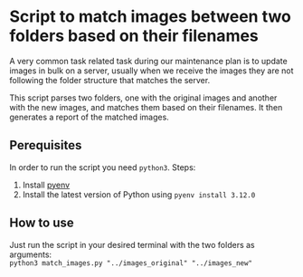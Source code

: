 # Script to match images between two folders based on their filenames
A very common task related task during our maintenance plan is to update images in bulk on a server, usually when we receive the images they are not following the folder structure that matches the server.

This script parses two folders, one with the original images and another with the new images, and matches them based on their filenames. It then generates a report of the matched images.

## Perequisites
In order to run the script you need `python3`. Steps:

1. Install [pyenv](https://github.com/pyenv/pyenv?tab=readme-ov-file#installation)
2. Install the latest version of Python using `pyenv install 3.12.0`

## How to use
Just run the script in your desired terminal with the two folders as arguments:   
`python3 match_images.py "../images_original" "../images_new"`